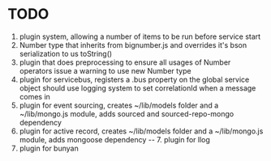 TODO
====

1. plugin system, allowing a number of items to be run before service start
2. Number type that inherits from bignumber.js and overrides it's bson serialization to us toString()
3. plugin that does preprocessing to ensure all usages of Number operators issue a warning to use new Number type
4. plugin for servicebus, registers a .bus property on the global service object
   should use logging system to set correlationId when a message comes in
5. plugin for event sourcing, creates ~/lib/models folder and a ~/lib/mongo.js module, adds sourced and sourced-repo-mongo dependency
6. plugin for active record, creates ~/lib/models folder and a ~/lib/mongo.js module, adds mongoose dependency
-- 7. plugin for llog
8. plugin for bunyan
